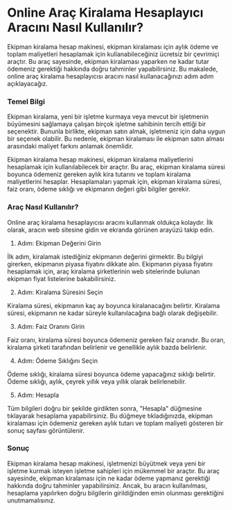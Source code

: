 Online Araç Kiralama Hesaplayıcı Aracını Nasıl Kullanılır?
==========================================================

Ekipman kiralama hesap makinesi, ekipman kiralaması için aylık ödeme ve toplam maliyetleri hesaplamak için kullanabileceğiniz ücretsiz bir çevrimiçi araçtır. Bu araç sayesinde, ekipman kiralaması yaparken ne kadar tutar ödemeniz gerektiği hakkında doğru tahminler yapabilirsiniz. Bu makalede, online araç kiralama hesaplayıcısı aracını nasıl kullanacağınızı adım adım açıklayacağız.

### Temel Bilgi

Ekipman kiralama, yeni bir işletme kurmaya veya mevcut bir işletmenin büyümesini sağlamaya çalışan birçok işletme sahibinin tercih ettiği bir seçenektir. Bununla birlikte, ekipman satın almak, işletmeniz için daha uygun bir seçenek olabilir. Bu nedenle, ekipman kiralaması ile ekipman satın alması arasındaki maliyet farkını anlamak önemlidir.

Ekipman kiralama hesap makinesi, ekipman kiralama maliyetlerini hesaplamak için kullanılabilecek bir araçtır. Bu araç, ekipman kiralama süresi boyunca ödemeniz gereken aylık kira tutarını ve toplam kiralama maliyetlerini hesaplar. Hesaplamaları yapmak için, ekipman kiralama süresi, faiz oranı, ödeme sıklığı ve ekipmanın değeri gibi bilgiler gerekir.

### Araç Nasıl Kullanılır?

Online araç kiralama hesaplayıcısı aracını kullanmak oldukça kolaydır. İlk olarak, aracın web sitesine gidin ve ekranda görünen arayüzü takip edin.

1. Adım: Ekipman Değerini Girin

İlk adım, kiralamak istediğiniz ekipmanın değerini girmektir. Bu bilgiyi girerken, ekipmanın piyasa fiyatını dikkate alın. Ekipmanın piyasa fiyatını hesaplamak için, araç kiralama şirketlerinin web sitelerinde bulunan ekipman fiyat listelerine bakabilirsiniz.

2. Adım: Kiralama Süresini Seçin

Kiralama süresi, ekipmanın kaç ay boyunca kiralanacağını belirtir. Kiralama süresi, ekipmanın ne kadar süreyle kullanılacağına bağlı olarak değişebilir.

3. Adım: Faiz Oranını Girin

Faiz oranı, kiralama süresi boyunca ödemeniz gereken faiz oranıdır. Bu oran, kiralama şirketi tarafından belirlenir ve genellikle aylık bazda belirlenir.

4. Adım: Ödeme Sıklığını Seçin

Ödeme sıklığı, kiralama süresi boyunca ödeme yapacağınız sıklığı belirtir. Ödeme sıklığı, aylık, çeyrek yıllık veya yıllık olarak belirlenebilir.

5. Adım: Hesapla

Tüm bilgileri doğru bir şekilde girdikten sonra, "Hesapla" düğmesine tıklayarak hesaplama yapabilirsiniz. Bu düğmeye tıkladığınızda, ekipman kiralaması için ödemeniz gereken aylık tutarı ve toplam maliyeti gösteren bir sonuç sayfası görüntülenir.

### Sonuç

Ekipman kiralama hesap makinesi, işletmenizi büyütmek veya yeni bir işletme kurmak isteyen işletme sahipleri için mükemmel bir araçtır. Bu araç sayesinde, ekipman kiralaması için ne kadar ödeme yapmanız gerektiği hakkında doğru tahminler yapabilirsiniz. Ancak, bu aracın kullanılması, hesaplama yapılırken doğru bilgilerin girildiğinden emin olunması gerektiğini unutmamalısınız.